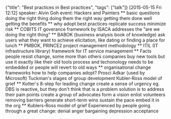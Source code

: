 {"title": "Best practices in Best practices", "tags": ["talk"]}
[2015-05-15 Fri 12:12]
speaker: Alvin Goh
event: Hackers and Painters
** basic questions
doing the right thing
doing them the right way
getting them done well
getting the benefits
** why adopt best practices
replicate success
minimize risk
** COBIT5
IT goverance framework by ISACA
addresses the "are we doing the right thing"
** BABOK (business analysis book of knowledge)
ask users what they want to achieve
elicitation, like dating or finding a place for lunch
** PMBOK, PRINCE2
project management methodology
** ITIL (IT infrastructure library)
framework for IT service management
** Facts
people resist change, some more than others
companies buy new tools but use it exactly like their old tools
process and techonology needs to be embedded or people will revert to old ways
** organisational change frameworks
how to help companies adopt?
Prosci Adkar (used by Microsoft)
Tuckman's stages of group development
Kubler-Ross model of grief
** Kotter's 8-step for leading change
create a sense of urgency
 eg. DBS is reactive, but they don't think that is a problem
 solution is to address their pain points
create a group of advocates
form a vision
enlist volunteers
removing barriers
generate short-term wins
sustain the pace
embed it in the org
** Kublers-Ross model of grief
Experienced by people going through a great change:
denial
anger
bargaining
depression
acceptance
